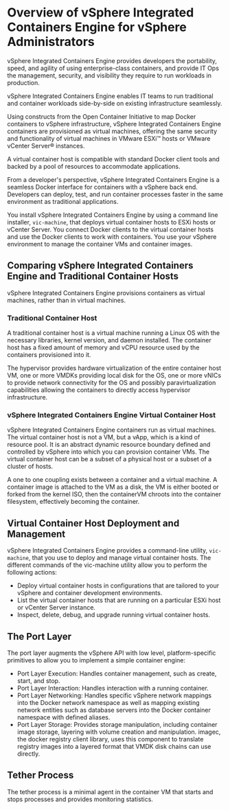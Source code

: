 # Overview of vSphere Integrated Containers Engine for vSphere Administrators

vSphere Integrated Containers Engine provides developers the portability, speed, and agility of using  enterprise-class containers, and provide IT Ops the management, security, and visibility they require to run workloads in production.

vSphere Integrated Containers Engine enables IT teams to run traditional and container workloads side-by-side on existing infrastructure seamlessly.

Using constructs from the Open Container Initiative to map Docker containers to vSphere infrastructure, vSphere Integrated Containers Engine containers are provisioned as virtual machines, offering the same security and functionality of virtual machines in VMware ESXi&trade; hosts or VMware vCenter Server&reg; instances.

A virtual container host is compatible with standard Docker client tools and backed by a pool of resources to accommodate applications.

From a developer's perspective, vSphere Integrated Containers Engine is a seamless Docker interface for containers with a vSphere back end. Developers can deploy, test, and run container processes faster in the same environment as traditional applications.

You install vSphere Integrated Containers Engine by using a command line installer, `vic-machine`, that deploys virtual container hosts to ESXi hosts or vCenter Server. You connect Docker clients to the virtual container hosts and use the Docker clients to work with containers. You use your vSphere environment to manage the container VMs and container images.

## Comparing vSphere Integrated Containers Engine and Traditional Container Hosts
vSphere Integrated Containers Engine provisions containers as virtual machines, rather than in virtual machines. 

### Traditional Container Host

A traditional container host is a virtual machine running a Linux OS with the necessary libraries, kernel version, and daemon installed. The container host has a fixed amount of memory and vCPU resource used by the containers provisioned into it.

The hypervisor provides hardware virtualization of the entire container host VM, one or more VMDKs providing local disk for the OS, one or more vNICs to provide network connectivity for the OS and possibly paravirtualization capabilities allowing the containers to directly access hypervisor infrastructure.

### vSphere Integrated Containers Engine Virtual Container Host

vSphere Integrated Containers Engine containers run as virtual machines. The virtual container host is not a VM, but a vApp, which is a kind of resource pool. It is an abstract dynamic resource boundary defined and controlled by vSphere into which you can provision container VMs. The virtual container host can be a subset of a physical host or a subset of a cluster of hosts.

A one to one coupling exists between a container and a virtual machine. A container image is attached to the VM as a disk, the VM is either booted or forked from the kernel ISO, then the containerVM chroots into the container filesystem, effectively becoming the container.

## Virtual Container Host Deployment and Management ##

vSphere Integrated Containers Engine provides a command-line utility, `vic-machine`, that you use to deploy and manage virtual container hosts. The different commands of the vic-machine utility allow you to perform the following actions:

- Deploy virtual container hosts in configurations that are tailored to your vSphere and container development environments.
- List the virtual container hosts that are running on a particular ESXi host or vCenter Server instance.
- Inspect, delete, debug, and upgrade running virtual container hosts.

## The Port Layer

The port layer augments the vSphere API with low level, platform-specific primitives to allow you to implement a simple container engine:

- Port Layer Execution: Handles container management, such as create, start, and stop. 
- Port Layer Interaction: Handles interaction with a running container. 
- Port Layer Networking: Handles specific vSphere network mappings into the Docker network namespace as well as mapping existing network entities such as database servers into the Docker container namespace with defined aliases.
- Port Layer Storage: Provides storage manipulation, including container image storage, layering with volume creation and manipulation. imagec, the docker registry client library, uses this component to translate registry images into a layered format that VMDK disk chains can use directly.


## Tether Process ##

The tether process is a minimal agent in the container VM that starts and stops processes and provides monitoring statistics.
